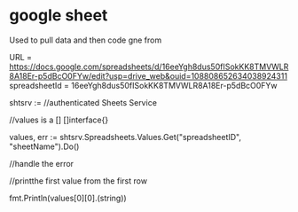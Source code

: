 # google sheet

Used to pull data and then code gne from

URL = https://docs.google.com/spreadsheets/d/16eeYgh8dus50fISokKK8TMVWLR8A18Er-p5dBcO0FYw/edit?usp=drive_web&ouid=108808652634038924311
spreadsheetId = 16eeYgh8dus50fISokKK8TMVWLR8A18Er-p5dBcO0FYw


shtsrv := //authenticated Sheets Service

//values is a [] []interface{}

values, err := shtsrv.Spreadsheets.Values.Get("spreadsheetID", "sheetName").Do()

//handle the error

//printthe first value from the first row

fmt.Println(values[0][0].(string))